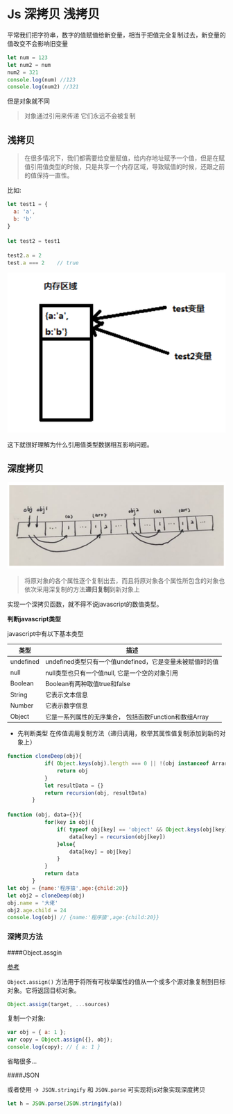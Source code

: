 # Js 深拷贝 浅拷贝

平常我们把字符串，数字的值赋值给新变量，相当于把值完全复制过去，新变量的值改变不会影响旧变量

```js
let num = 123
let num2 = num
num2 = 321
console.log(num) //123
console.log(num2) //321	
```

但是对象就不同

> 对象通过引用来传递 它们永远不会被复制

## 浅拷贝

> 在很多情况下，我们都需要给变量赋值，给内存地址赋予一个值，但是在赋值引用值类型的时候，只是共享一个内存区域，导致赋值的时候，还跟之前的值保持一直性。

比如: 

```js
let test1 = {
  a: 'a',
  b: 'b'
}

let test2 = test1

test2.a = 2
test.a === 2	// true
```

![](/media/deepCopy.png)



这下就很好理解为什么引用值类型数据相互影响问题。



## 深度拷贝

![](/media/deepCopy1.png)

> 将原对象的各个属性逐个复制出去，而且将原对象各个属性所包含的对象也依次采用深复制的方法**递归复制**到新对象上



实现一个深拷贝函数，就不得不说javascript的数值类型。

**判断javascript类型**

javascript中有以下基本类型

| 类型        | 描述                                    |
| --------- | ------------------------------------- |
| undefined | undefined类型只有一个值undefined，它是变量未被赋值时的值 |
| null      | null类型也只有一个值null, 它是一个空的对象引用          |
| Boolean   | Boolean有两种取值true和false                |
| String    | 它表示文本信息                               |
| Number    | 它表示数字信息                               |
| Object    | 它是一系列属性的无序集合， 包括函数Function和数组Array    |

- 先判断类型 在传值调用复制方法（递归调用，枚举其属性值复制添加到新的对象上）

```js
function cloneDeep(obj){
            if( Object.keys(obj).length === 0 || !(obj instanceof Arrary) ){
                return obj
            }
            let resultData = {}
            return recursion(obj, resultData)
        }

function (obj, data={}){
            for(key in obj){
                if( typeof obj[key] == 'object' && Object.keys(obj[key].length>0 )){
                    data[key] = recursion(obj[key])
                }else{
                    data[key] = obj[key]
                }
            }
            return data
        }
let obj = {name:'程序猿',age:{child:20}}
let obj2 = cloneDeep(obj)
obj.name = '大佬'
obj2.age.child = 24
console.log(obj) // {name:'程序猿',age:{child:20}}
```



### 深拷贝方法



####Object.assgin

[参考](https://developer.mozilla.org/zh-CN/docs/Web/JavaScript/Reference/Global_Objects/Object/assign)

`Object.assign()` 方法用于将所有可枚举属性的值从一个或多个源对象复制到目标对象。它将返回目标对象。

```js
Object.assign(target, ...sources)
```

复制一个对象: 

```js
var obj = { a: 1 };
var copy = Object.assign({}, obj);
console.log(copy); // { a: 1 }
```

省略很多...

####JSON

或者使用 ->` JSON.stringify` 和 `JSON.parse` 可实现将js对象实现深度拷贝

```js
let h = JSON.parse(JSON.stringify(a))
```

